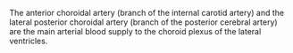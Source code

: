 The anterior choroidal artery (branch of the internal carotid artery) and the lateral posterior choroidal artery (branch of the posterior cerebral artery) are the main arterial blood supply to the choroid plexus of the lateral ventricles.